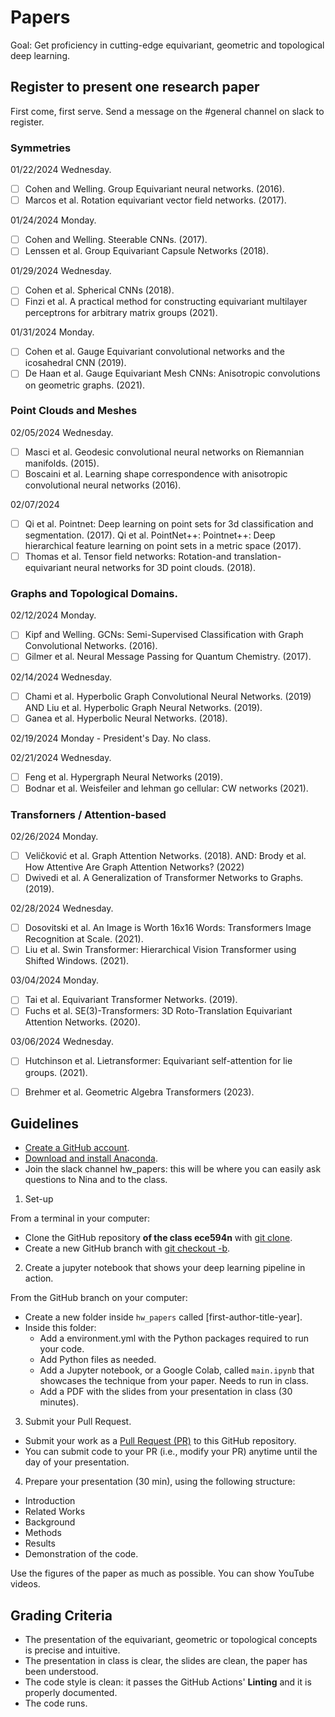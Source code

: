 # Papers

Goal: Get proficiency in cutting-edge equivariant, geometric and topological deep learning.

## Register to present one research paper

First come, first serve. Send a message on the #general channel on slack to register.

### Symmetries

01/22/2024 Wednesday.
- [ ] Cohen and Welling. Group Equivariant neural networks. (2016).
- [ ] Marcos et al. Rotation equivariant vector field networks. (2017).

01/24/2024 Monday.
- [ ] Cohen and Welling. Steerable CNNs. (2017).
- [ ] Lenssen et al. Group Equivariant Capsule Networks (2018).

01/29/2024 Wednesday. 
- [ ] Cohen et al. Spherical CNNs (2018).
- [ ] Finzi et al. A practical method for constructing equivariant multilayer perceptrons for arbitrary matrix groups (2021).

01/31/2024 Monday. 
- [ ] Cohen et al. Gauge Equivariant convolutional networks and the icosahedral CNN (2019).
- [ ] De Haan et al. Gauge Equivariant Mesh CNNs: Anisotropic convolutions on geometric graphs. (2021).

### Point Clouds and Meshes

02/05/2024 Wednesday. 
- [ ] Masci et al. Geodesic convolutional neural networks on Riemannian manifolds. (2015).
- [ ] Boscaini et al. Learning shape correspondence with anisotropic convolutional neural networks (2016). 

02/07/2024 
- [ ] Qi et al. Pointnet: Deep learning on point sets for 3d classification and segmentation. (2017). Qi et al. PointNet++: Pointnet++: Deep hierarchical feature learning on point sets in a metric space (2017).
- [ ] Thomas et al. Tensor field networks: Rotation-and translation-equivariant neural networks for 3D point clouds. (2018).

### Graphs and Topological Domains.

02/12/2024	Monday.
- [ ] Kipf and Welling. GCNs: Semi-Supervised Classification with Graph Convolutional Networks. (2016).
- [ ] Gilmer et al. Neural Message Passing for Quantum Chemistry. (2017).

02/14/2024	Wednesday.
- [ ] Chami et al. Hyperbolic Graph Convolutional Neural Networks. (2019) AND Liu et al. Hyperbolic Graph Neural Networks. (2019).
- [ ] Ganea et al. Hyperbolic Neural Networks. (2018).

02/19/2024 Monday - President's Day. No class.

02/21/2024	Wednesday.
- [ ] Feng et al. Hypergraph Neural Networks (2019).
- [ ] Bodnar et al. Weisfeiler and lehman go cellular: CW networks (2021).

### Transforners / Attention-based

02/26/2024	Monday. 
- [ ] Veličković et al. Graph Attention Networks. (2018). AND: Brody et al. How Attentive Are Graph Attention Networks? (2022)
- [ ] Dwivedi et al. A Generalization of Transformer Networks to Graphs. (2019).

02/28/2024	Wednesday. 
- [ ] Dosovitski et al. An Image is Worth 16x16 Words: Transformers Image Recognition at Scale. (2021).
- [ ] Liu et al. Swin Transformer: Hierarchical Vision Transformer using Shifted Windows. (2021).

03/04/2024	Monday.
- [ ] Tai et al. Equivariant Transformer Networks. (2019).
- [ ] Fuchs et al. SE(3)-Transformers: 3D Roto-Translation Equivariant Attention Networks. (2020).

03/06/2024	Wednesday. 
- [ ] Hutchinson et al. Lietransformer: Equivariant self-attention for lie groups. (2021).
- [ ] Brehmer et al. Geometric Algebra Transformers (2023).


## Guidelines

- [Create a GitHub account](https://github.com/).
- [Download and install Anaconda](https://docs.anaconda.com/anaconda/install/index.html).
- Join the slack channel hw_papers: this will be where you can easily ask questions to Nina and to the class.

1. Set-up

From a terminal in your computer:

- Clone the GitHub repository **of the class ece594n** with [git clone](https://github.com/git-guides/git-clone).
- Create a new GitHub branch  with [git checkout -b](https://github.com/Kunena/Kunena-Forum/wiki/Create-a-new-branch-with-git-and-manage-branches).

2. Create a jupyter notebook that shows your deep learning pipeline in action.

From the GitHub branch on your computer:

- Create a new folder inside `hw_papers` called [first-author-title-year].
- Inside this folder:
  - Add a environment.yml with the Python packages required to run your code.
  - Add Python files as needed.
  - Add a Jupyter notebook, or a Google Colab, called `main.ipynb` that showcases the technique from your paper. Needs to run in class.
  - Add a PDF with the slides from your presentation in class (30 minutes).

3. Submit your Pull Request.
- Submit your work as a [Pull Request (PR)](https://opensource.com/article/19/7/create-pull-request-github) to this GitHub repository.
- You can submit code to your PR (i.e., modify your PR) anytime until the day of your presentation.

4. Prepare your presentation (30 min), using the following structure:

- Introduction
- Related Works
- Background
- Methods
- Results
- Demonstration of the code.
  
Use the figures of the paper as much as possible. You can show YouTube videos.


## Grading Criteria

- The presentation of the equivariant, geometric or topological concepts is precise and intuitive.
- The presentation in class is clear, the slides are clean, the paper has been understood. 
- The code style is clean: it passes the GitHub Actions' **Linting** and it is properly documented.
- The code runs.
